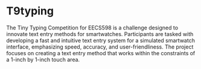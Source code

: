 # T9typing
The Tiny Typing Competition for EECS598 is a challenge designed to innovate text entry methods for smartwatches. Participants are tasked with developing a fast and intuitive text entry system for a simulated smartwatch interface, emphasizing speed, accuracy, and user-friendliness. The project focuses on creating a text entry method that works within the constraints of a 1-inch by 1-inch touch area.
